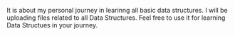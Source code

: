 It is about my personal journey in learinng all basic data structures.
I will be uploading files related to all Data Structures.
Feel free to use it for learning Data Structues in your journey.
